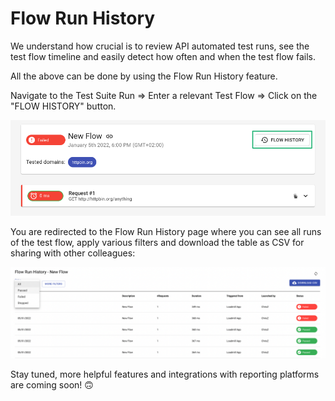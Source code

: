 # Flow Run History

We understand how crucial is to review API automated test runs, see the test flow timeline and easily detect how often and when the test flow fails.

All the above can be done by using the Flow Run History feature.&#x20;

Navigate to the Test Suite Run => Enter a relevant Test Flow => Click on the "FLOW HISTORY" button.&#x20;

![](<../.gitbook/assets/Screenshot (99).png>)

You are redirected to the Flow Run History page where you can see all runs of the test flow, apply various filters and download the table as CSV for sharing with other colleagues:

![](<../.gitbook/assets/Screen Shot 2022-01-13 at 12.36.23.png>)

Stay tuned, more helpful features and integrations with reporting platforms are coming soon! 🙃
